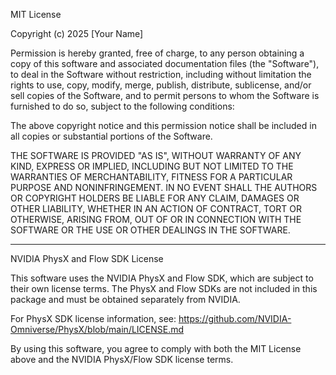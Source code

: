 MIT License

Copyright (c) 2025 [Your Name]

Permission is hereby granted, free of charge, to any person obtaining a copy
of this software and associated documentation files (the "Software"), to deal
in the Software without restriction, including without limitation the rights
to use, copy, modify, merge, publish, distribute, sublicense, and/or sell
copies of the Software, and to permit persons to whom the Software is
furnished to do so, subject to the following conditions:

The above copyright notice and this permission notice shall be included in all
copies or substantial portions of the Software.

THE SOFTWARE IS PROVIDED "AS IS", WITHOUT WARRANTY OF ANY KIND, EXPRESS OR
IMPLIED, INCLUDING BUT NOT LIMITED TO THE WARRANTIES OF MERCHANTABILITY,
FITNESS FOR A PARTICULAR PURPOSE AND NONINFRINGEMENT. IN NO EVENT SHALL THE
AUTHORS OR COPYRIGHT HOLDERS BE LIABLE FOR ANY CLAIM, DAMAGES OR OTHER
LIABILITY, WHETHER IN AN ACTION OF CONTRACT, TORT OR OTHERWISE, ARISING FROM,
OUT OF OR IN CONNECTION WITH THE SOFTWARE OR THE USE OR OTHER DEALINGS IN THE
SOFTWARE.

---

NVIDIA PhysX and Flow SDK License

This software uses the NVIDIA PhysX and Flow SDK, which are subject to their
own license terms. The PhysX and Flow SDKs are not included in this package
and must be obtained separately from NVIDIA.

For PhysX SDK license information, see:
https://github.com/NVIDIA-Omniverse/PhysX/blob/main/LICENSE.md

By using this software, you agree to comply with both the MIT License above
and the NVIDIA PhysX/Flow SDK license terms.
